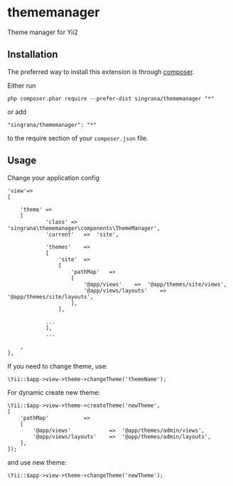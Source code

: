 thememanager
============

Theme manager for Yii2

Installation
------------

The preferred way to install this extension is through [composer](http://getcomposer.org/download/).

Either run

```
php composer.phar require --prefer-dist singrana/thememanager "*"
```

or add

```
"singrana/thememanager": "*"
```

to the require section of your `composer.json` file.

Usage
-------

Change your application config
```
'view'=>
[

	'theme'	=>
	[
			'class'	=>	'singrana\thememanager\components\ThemeManager',
			'current'	=>	'site',

			'themes'	=>
			[
				'site'	=>
				[
					'pathMap'	=>
					[
						'@app/views'	=>	'@app/themes/site/views',
						'@app/views/layouts'	=>	'@app/themes/site/layouts',
					],
				],

			...
			],
			...

	,
],
```

If you need to change theme, use:
```
\Yii::$app->view->theme->changeTheme('themeName');
```

For dynamic create new theme:
```
\Yii::$app->view->theme->createTheme('newTheme',
[
	'pathMap'			=>
	[
		'@app/views'			=>	'@app/themes/admin/views',
		'@app/views/layouts'	=>	'@app/themes/admin/layouts',
	],
]);

```

and use new theme:
```
\Yii::$app->view->theme->changeTheme('newTheme');
```
